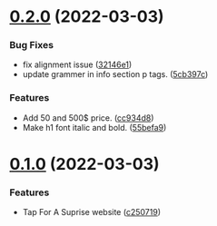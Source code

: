 # [0.2.0](https://github.com/KendallDoesCoding/tap-for-a-suprise/compare/v0.1.0...v0.2.0) (2022-03-03)


### Bug Fixes

* fix alignment issue ([32146e1](https://github.com/KendallDoesCoding/tap-for-a-suprise/commit/32146e186fe9509681765af7c9c979be32a49f24))
* update grammer in info section p tags. ([5cb397c](https://github.com/KendallDoesCoding/tap-for-a-suprise/commit/5cb397c61ff54f92eb64800b405812fbb9ff1463))


### Features

* Add 50 and 500$ price. ([cc934d8](https://github.com/KendallDoesCoding/tap-for-a-suprise/commit/cc934d81539f0a1a4f9f9735addc7091f9873fd4))
* Make h1 font italic and bold. ([55befa9](https://github.com/KendallDoesCoding/tap-for-a-suprise/commit/55befa9a9d32acb8160410b334519141471354af))



# [0.1.0](https://github.com/KendallDoesCoding/tap-for-a-suprise/compare/c250719bc4331f3c940fd599b74f5c6519d1c253...v0.1.0) (2022-03-03)


### Features

* Tap For A Suprise website ([c250719](https://github.com/KendallDoesCoding/tap-for-a-suprise/commit/c250719bc4331f3c940fd599b74f5c6519d1c253))



